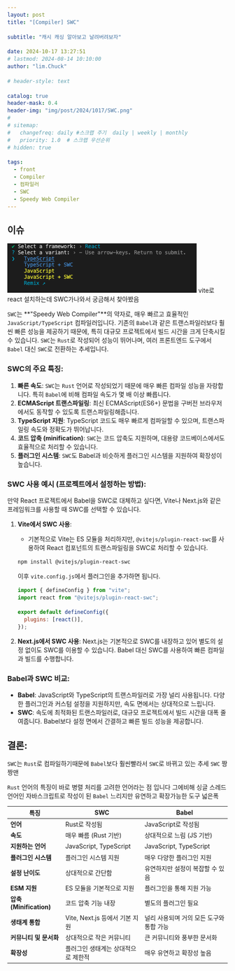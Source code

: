 ```yaml
---
layout: post
title: "[Compiler] SWC"

subtitle: "캐시 캐싱 알아보고 날려버려보자"

date: 2024-10-17 13:27:51
# lastmod: 2024-08-14 10:10:00
author: "lim.Chuck"

# header-style: text

catalog: true
header-mask: 0.4
header-img: "img/post/2024/1017/SWC.png"
#
# sitemap:
#   changefreq: daily #스크랩 주기  daily | weekly | monthly
#   priority: 1.0  # 스크랩 우선순위
# hidden: true

tags:
  - front
  - Compiler
  - 컴파일러
  - SWC
  - Speedy Web Compiler
---
```


## 이슈

![SWC](/img/post/2024/1017/SWC.png)
vite로 react 설치하는데 SWC가나와서 궁금해서 찾아봤음

`SWC`는 **"Speedy Web Compiler"**의 약자로, 매우 빠르고 효율적인 `JavaScript/TypeScript` 컴파일러입니다. 기존의 `Babel`과 같은 트랜스파일러보다 훨씬 빠른 성능을 제공하기 때문에, 특히 대규모 프로젝트에서 빌드 시간을 크게 단축시킬 수 있습니다. `SWC`는 `Rust`로 작성되어 성능이 뛰어나며, 여러 프론트엔드 도구에서 `Babel` 대신 `SWC`로 전환하는 추세입니다.

### SWC의 주요 특징:

1. **빠른 속도**: `SWC`는 `Rust` 언어로 작성되었기 때문에 매우 빠른 컴파일 성능을 자랑합니다. 특히 `Babel`에 비해 컴파일 속도가 몇 배 이상 빠릅니다.
2. **ECMAScript 트랜스파일링**: 최신 ECMAScript(ES6+) 문법을 구버전 브라우저에서도 동작할 수 있도록 트랜스파일링해줍니다.
3. **TypeScript 지원**: TypeScript 코드도 매우 빠르게 컴파일할 수 있으며, 트랜스파일링 속도와 정확도가 뛰어납니다.
4. **코드 압축 (minification)**: `SWC`는 코드 압축도 지원하며, 대용량 코드베이스에서도 효율적으로 처리할 수 있습니다.
5. **플러그인 시스템**: `SWC`도 Babel과 비슷하게 플러그인 시스템을 지원하여 확장성이 높습니다.

### SWC 사용 예시 (프로젝트에서 설정하는 방법):

만약 React 프로젝트에서 Babel을 SWC로 대체하고 싶다면, Vite나 Next.js와 같은 프레임워크를 사용할 때 SWC를 선택할 수 있습니다.

1. **Vite에서 SWC 사용**:

   - 기본적으로 Vite는 ES 모듈을 처리하지만, `@vitejs/plugin-react-swc`를 사용하여 React 컴포넌트의 트랜스파일링을 SWC로 처리할 수 있습니다.

   ```bash
   npm install @vitejs/plugin-react-swc
   ```

   이후 `vite.config.js`에서 플러그인을 추가하면 됩니다.

   ```js
   import { defineConfig } from "vite";
   import react from "@vitejs/plugin-react-swc";

   export default defineConfig({
     plugins: [react()],
   });
   ```

2. **Next.js에서 SWC 사용**:
   Next.js는 기본적으로 SWC를 내장하고 있어 별도의 설정 없이도 SWC를 이용할 수 있습니다. Babel 대신 SWC를 사용하여 빠른 컴파일과 빌드를 수행합니다.

### Babel과 SWC 비교:

- **Babel**: JavaScript와 TypeScript의 트랜스파일러로 가장 널리 사용됩니다. 다양한 플러그인과 커스텀 설정을 지원하지만, 속도 면에서는 상대적으로 느립니다.
- **SWC**: 속도에 최적화된 트랜스파일러로, 대규모 프로젝트에서 빌드 시간을 대폭 줄여줍니다. Babel보다 설정 면에서 간결하고 빠른 빌드 성능을 제공합니다.

## 결론:

`SWC`는 `Rust`로 컴파일하기때문에 `Babel`보다 훨씬빨라서 `SWC`로 바뀌고 있는 추세 `SWC` 짱짱맨

`Rust` 언어의 특징이 바로 병렬 처리를 고려한 언어라는 점 입니다 그에비해 싱글 스레드 언어인 자바스크립트로 작성이 된 `Babel` 느리지만 유연하고 확장가능한 도구 넓은폭

| **특징**                | **SWC**                             | **Babel**                                |
| ----------------------- | ----------------------------------- | ---------------------------------------- |
| **언어**                | Rust로 작성됨                       | JavaScript로 작성됨                      |
| **속도**                | 매우 빠름 (Rust 기반)               | 상대적으로 느림 (JS 기반)                |
| **지원하는 언어**       | JavaScript, TypeScript              | JavaScript, TypeScript                   |
| **플러그인 시스템**     | 플러그인 시스템 지원                | 매우 다양한 플러그인 지원                |
| **설정 난이도**         | 상대적으로 간단함                   | 유연하지만 설정이 복잡할 수 있음         |
| **ESM 지원**            | ES 모듈을 기본적으로 지원           | 플러그인을 통해 지원 가능                |
| **압축 (Minification)** | 코드 압축 기능 내장                 | 별도의 플러그인 필요                     |
| **생태계 통합**         | Vite, Next.js 등에서 기본 지원      | 널리 사용되며 거의 모든 도구와 통합 가능 |
| **커뮤니티 및 문서화**  | 상대적으로 작은 커뮤니티            | 큰 커뮤니티와 풍부한 문서화              |
| **확장성**              | 플러그인 생태계는 상대적으로 제한적 | 매우 유연하고 확장성 높음                |
